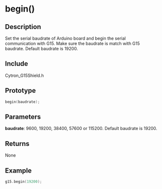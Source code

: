 # begin() #

## Description ##
Set the serial baudrate of Arduino board and begin the serial communication with G15. Make sure the baudrate is match with G15 baudrate. Default baudrate is 19200.

## Include ##
Cytron_G15Shield.h

## Prototype ##
```c
begin(baudrate);
```

## Parameters ##
**baudrate**: 9600, 19200, 38400, 57600 or 115200. Default baudrate is 19200.

## Returns ##
None

## Example ##
```c
g15.begin(19200);
```
